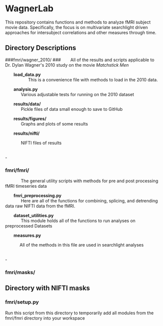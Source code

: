 # WagnerLab
This repository contains functions and methods to analyze fMRI subject movie data.  Specifically, the focus is on
multivariate searchlight driven approaches for intersubject correlations and other measures through time. 

## Directory Descriptions

###fmri/wagner_2010/ ###
&nbsp;&nbsp;&nbsp;&nbsp;&nbsp;&nbsp; All of the results and scripts applicable to Dr. Dylan Wagner's 2010 study on the movie <em>Matchstick Men</em>

&nbsp;&nbsp;&nbsp;&nbsp;&nbsp;&nbsp; <strong>load_data.py</strong><br />
&nbsp;&nbsp;&nbsp;&nbsp;&nbsp;&nbsp;&nbsp;&nbsp;&nbsp;&nbsp;&nbsp;&nbsp;&nbsp;&nbsp;&nbsp;&nbsp;&nbsp;&nbsp; This is a convenience file with methods to load in the 2010 data.

&nbsp;&nbsp;&nbsp;&nbsp;&nbsp;&nbsp; <strong>analysis.py</strong><br />
&nbsp;&nbsp;&nbsp;&nbsp;&nbsp;&nbsp;&nbsp;&nbsp;&nbsp;&nbsp;&nbsp;&nbsp; Various adjustable tests for running on the 2010 dataset

&nbsp;&nbsp;&nbsp;&nbsp;&nbsp;&nbsp; <strong>results/data/</strong><br />
&nbsp;&nbsp;&nbsp;&nbsp;&nbsp;&nbsp;&nbsp;&nbsp;&nbsp;&nbsp;&nbsp;&nbsp; Pickle files of data small enough to save to GitHub

&nbsp;&nbsp;&nbsp;&nbsp;&nbsp;&nbsp; <strong>results/figures/</strong><br />
&nbsp;&nbsp;&nbsp;&nbsp;&nbsp;&nbsp;&nbsp;&nbsp;&nbsp;&nbsp;&nbsp;&nbsp; Graphs and plots of some results

&nbsp;&nbsp;&nbsp;&nbsp;&nbsp;&nbsp; <strong>results/nifti/</strong><br />
<p>&nbsp;&nbsp;&nbsp;&nbsp;&nbsp;&nbsp;&nbsp;&nbsp;&nbsp;&nbsp;&nbsp;&nbsp; NIFTI files of results</p><br />
-

### fmri/fmri/ ###
&nbsp;&nbsp;&nbsp;&nbsp;&nbsp;&nbsp;&nbsp;&nbsp;&nbsp;&nbsp;&nbsp;&nbsp; The general utility scripts with methods for pre and post processing fMRI timeseries data

&nbsp;&nbsp;&nbsp;&nbsp;&nbsp;&nbsp; <strong>fmri_preprocessing.py</strong><br />
&nbsp;&nbsp;&nbsp;&nbsp;&nbsp;&nbsp;&nbsp;&nbsp;&nbsp;&nbsp;&nbsp;&nbsp; Here are all of the functions for combining, splicing, and detrending data raw NIFTI data from the fMRI. 

&nbsp;&nbsp;&nbsp;&nbsp;&nbsp;&nbsp; <strong>dataset_utilities.py</strong><br />
&nbsp;&nbsp;&nbsp;&nbsp;&nbsp;&nbsp;&nbsp;&nbsp;&nbsp;&nbsp;&nbsp;&nbsp; This module holds all of the functions to run analyses on preprocessed Datasets

&nbsp;&nbsp;&nbsp;&nbsp;&nbsp;&nbsp; <strong>measures.py</strong><br />
<p>&nbsp;&nbsp;&nbsp;&nbsp;&nbsp;&nbsp;&nbsp;&nbsp;&nbsp;&nbsp;&nbsp;&nbsp;All of the methods in this file are used in searchlight analyses</p><br />
-

### fmri/masks/ ###
Directory with NIFTI masks
-

### fmri/setup.py ###
Run this script from this directory to temporarily add all modules from the fmri/fmri directory into your workspace
